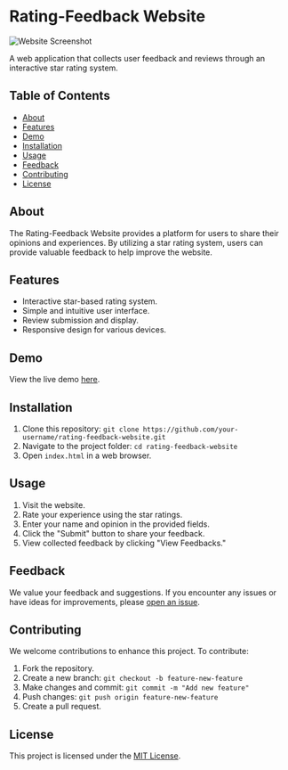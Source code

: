 # Rating-Feedback Website

![Website Screenshot](path-to-your-screenshot.png)

A web application that collects user feedback and reviews through an interactive star rating system.

## Table of Contents

- [About](#about)
- [Features](#features)
- [Demo](#demo)
- [Installation](#installation)
- [Usage](#usage)
- [Feedback](#feedback)
- [Contributing](#contributing)
- [License](#license)

## About

The Rating-Feedback Website provides a platform for users to share their opinions and experiences. By utilizing a star rating system, users can provide valuable feedback to help improve the website.

## Features

- Interactive star-based rating system.
- Simple and intuitive user interface.
- Review submission and display.
- Responsive design for various devices.

## Demo

View the live demo [here](https://your-demo-link.com).

## Installation

1. Clone this repository: `git clone https://github.com/your-username/rating-feedback-website.git`
2. Navigate to the project folder: `cd rating-feedback-website`
3. Open `index.html` in a web browser.

## Usage

1. Visit the website.
2. Rate your experience using the star ratings.
3. Enter your name and opinion in the provided fields.
4. Click the "Submit" button to share your feedback.
5. View collected feedback by clicking "View Feedbacks."

## Feedback

We value your feedback and suggestions. If you encounter any issues or have ideas for improvements, please [open an issue](https://github.com/your-username/rating-feedback-website/issues).

## Contributing

We welcome contributions to enhance this project. To contribute:

1. Fork the repository.
2. Create a new branch: `git checkout -b feature-new-feature`
3. Make changes and commit: `git commit -m "Add new feature"`
4. Push changes: `git push origin feature-new-feature`
5. Create a pull request.

## License

This project is licensed under the [MIT License](LICENSE).

